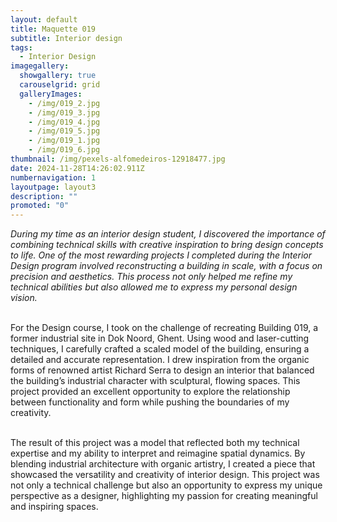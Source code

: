 ```yaml
---
layout: default
title: Maquette 019
subtitle: Interior design
tags:
  - Interior Design
imagegallery:
  showgallery: true
  carouselgrid: grid
  galleryImages:
    - /img/019_2.jpg
    - /img/019_3.jpg
    - /img/019_4.jpg
    - /img/019_5.jpg
    - /img/019_1.jpg
    - /img/019_6.jpg
thumbnail: /img/pexels-alfomedeiros-12918477.jpg
date: 2024-11-28T14:26:02.911Z
numbernavigation: 1
layoutpage: layout3
description: ""
promoted: "0"
---
```

*During my time as an interior design student, I discovered the importance of combining technical skills with creative inspiration to bring design concepts to life. One of the most rewarding projects I completed during the Interior Design program involved reconstructing a building in scale, with a focus on precision and aesthetics. This process not only helped me refine my technical abilities but also allowed me to express my personal design vision.*

\
For the Design course, I took on the challenge of recreating Building 019, a former industrial site in Dok Noord, Ghent. Using wood and laser-cutting techniques, I carefully crafted a scaled model of the building, ensuring a detailed and accurate representation. I drew inspiration from the organic forms of renowned artist Richard Serra to design an interior that balanced the building’s industrial character with sculptural, flowing spaces. This project provided an excellent opportunity to explore the relationship between functionality and form while pushing the boundaries of my creativity.

\
The result of this project was a model that reflected both my technical expertise and my ability to interpret and reimagine spatial dynamics. By blending industrial architecture with organic artistry, I created a piece that showcased the versatility and creativity of interior design. This project was not only a technical challenge but also an opportunity to express my unique perspective as a designer, highlighting my passion for creating meaningful and inspiring spaces.